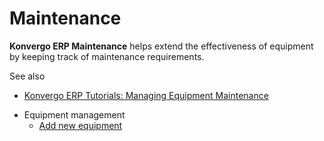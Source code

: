 # Maintenance

**Konvergo ERP Maintenance** helps extend the effectiveness of equipment by keeping
track of maintenance requirements.

<div class="alert alert-secondary">
<p class="alert-title">
See also</p><ul>
<li><p><a href="https://www.odoo.com/slides/slide/managing-equipment-maintenance-709">Konvergo ERP Tutorials: Managing Equipment Maintenance</a></p></li>
</ul>
</div>

  * Equipment management
    * [Add new equipment](maintenance/equipment_management/add_new_equipment)

